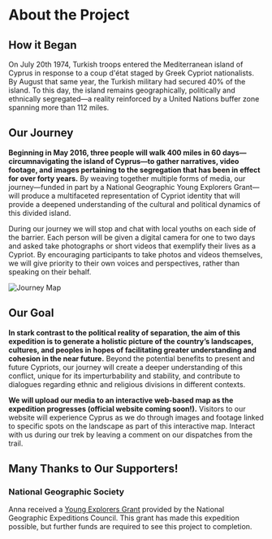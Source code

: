 # About the Project

## How it Began

On July 20th 1974, Turkish troops entered the Mediterranean island of Cyprus in response to a coup d'état staged by Greek Cypriot nationalists. By August that same year, the Turkish military had secured 40% of the island. To this day, the island remains geographically, politically and ethnically segregated—a reality reinforced by a United Nations buffer zone spanning more than 112 miles.

## Our Journey

**Beginning in May 2016, three people will walk 400 miles in 60 days—circumnavigating the island of Cyprus—to gather narratives, video footage, and images pertaining to the segregation that has been in effect for over forty years.** By weaving together multiple forms of media, our journey—funded in part by a National Geographic Young Explorers Grant—will produce a multifaceted representation of Cypriot identity that will provide a deepened understanding of the cultural and political dynamics of this divided island.

During our journey we will stop and chat with local youths on each side of the barrier. Each person will be given a digital camera for one to two days and asked take photographs or short videos that exemplify their lives as a Cypriot. By encouraging participants to take photos and videos themselves, we will give priority to their own voices and perspectives, rather than speaking on their behalf.

![Journey Map]({{site.basurl}}/media/route.png "Journey Map")


## Our Goal

**In stark contrast to the political reality of separation, the aim of this expedition is to generate a holistic picture of the country’s landscapes, cultures, and peoples in hopes of facilitating greater understanding and cohesion in the near future.**  Beyond the potential benefits to present and future Cypriots, our journey will create a deeper understanding of this conflict, unique for its imperturbability and stability, and contribute to dialogues regarding ethnic and religious divisions in different contexts.

**We will upload our media to an interactive web-based map as the expedition progresses (official website coming soon!).** Visitors to our website will experience Cyprus as we do through images and footage linked to specific spots on the landscape as part of this interactive map. Interact with us during our trek by leaving a comment on our dispatches from the trail.

## Many Thanks to Our Supporters!

### National Geographic Society
Anna received a [Young Explorers Grant](http://www.nationalgeographic.com/explorers/grants-programs/young-explorers/) provided by the National Geographic Expeditions Council. This grant has made this expedition possible, but further funds are required to see this project to completion.
